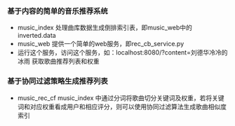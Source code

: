 
### 基于内容的简单的音乐推荐系统
- music_index  处理曲库数据生成倒排索引表，即music_web中的inverted.data
- music_web 提供一个简单的web服务，即rec_cb_service.py
- 运行这个服务，访问这个服务，如：localhost:8080/?content=刘德华冷冷的冰雨 获取歌曲推荐列表和权重

### 基于协同过滤策略生成推荐列表

- music_rec_cf 
  music_index 中通过分词将歌曲切分关键词及权重，若将关键词和对应权重看成用户和相应评分，则可以使用协同过滤算法生成歌曲相似度索引

